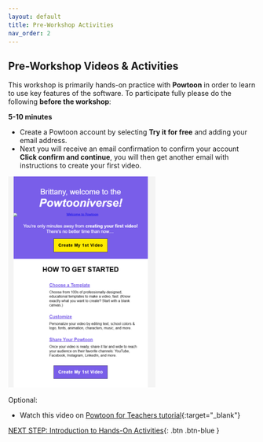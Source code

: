 ```yaml
---
layout: default
title: Pre-Workshop Activities
nav_order: 2
---
```

## Pre-Workshop Videos & Activities
This workshop is primarily hands-on practice with **Powtoon** in order to learn to use key features of the software. To participate fully please do the following **before the workshop**:

**5-10 minutes**<br>
- Create a Powtoon account by selecting **Try it for free** and adding your email address.
- Next you will receive an email confirmation to confirm your account **Click confirm and continue**, you will then get another email with instructions to create your first video. 
<img src="images/powtoon-01.png" style="width:300px"> 

Optional:
- Watch this video on [Powtoon for Teachers tutorial](https://www.youtube.com/watch?v=ypLODMIpGic){:target="_blank"}


[NEXT STEP: Introduction to Hands-On Activities](activities-intro.html){: .btn .btn-blue }
